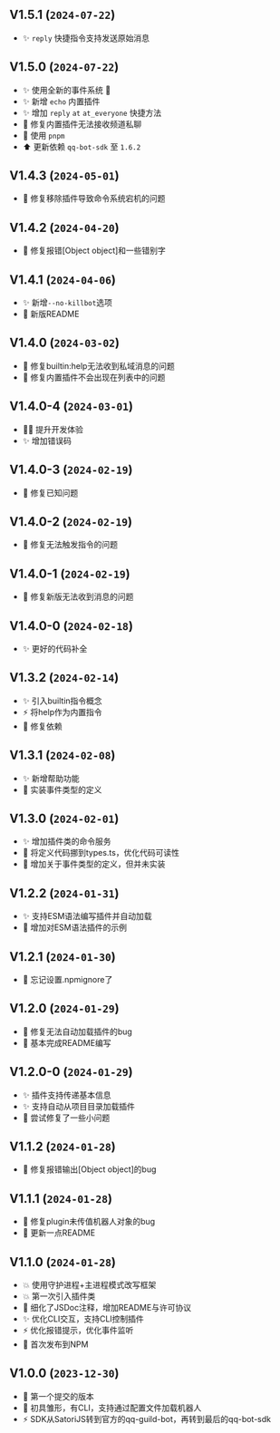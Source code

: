 ## V1.5.1 (`2024-07-22`)
- ✨ `reply` 快捷指令支持发送原始消息

## V1.5.0 (`2024-07-22`)
- ✨ 使用全新的事件系统 🎉
- ✨ 新增 `echo` 内置插件
- ✨ 增加 `reply` `at` `at_everyone` 快捷方法
- 🐛 修复内置插件无法接收频道私聊
- 🔧 使用 `pnpm`
- ⬆️ 更新依赖 `qq-bot-sdk` 至 `1.6.2`

## V1.4.3 (`2024-05-01`)
- 🐛 修复移除插件导致命令系统宕机的问题

## V1.4.2 (`2024-04-20`)
- 🐛 修复报错[Object object]和一些错别字

## V1.4.1 (`2024-04-06`)
- ✨ 新增`--no-killbot`选项
- 📝 新版README

## V1.4.0 (`2024-03-02`)
- 🐛 修复builtin:help无法收到私域消息的问题
- 🐛 修复内置插件不会出现在列表中的问题

## V1.4.0-4 (`2024-03-01`)
- 🧑‍💻 提升开发体验
- ✨ 增加错误码

## V1.4.0-3 (`2024-02-19`)
- 🐛 修复已知问题

## V1.4.0-2 (`2024-02-19`)
- 🐛 修复无法触发指令的问题

## V1.4.0-1 (`2024-02-19`)
- 🐛 修复新版无法收到消息的问题

## V1.4.0-0 (`2024-02-18`)
- ✨ 更好的代码补全

## V1.3.2 (`2024-02-14`)
- ✨ 引入builtin指令概念
- ⚡️ 将help作为内置指令
- 🔧 修复依赖

## V1.3.1 (`2024-02-08`)
- ✨ 新增帮助功能
- 📝 实装事件类型的定义

## V1.3.0 (`2024-02-01`)
- ✨ 增加插件类的命令服务
- 💄 将定义代码挪到types.ts，优化代码可读性
- 📝 增加关于事件类型的定义，但并未实装

## V1.2.2 (`2024-01-31`)
- ✨ 支持ESM语法编写插件并自动加载
- 📝 增加对ESM语法插件的示例

## V1.2.1 (`2024-01-30`)
- 🙈 忘记设置.npmignore了

## V1.2.0 (`2024-01-29`)
- 🐛 修复无法自动加载插件的bug
- 📝 基本完成README编写

## V1.2.0-0 (`2024-01-29`)
- ✨ 插件支持传递基本信息
- ✨ 支持自动从项目目录加载插件
- 🐛 尝试修复了一些小问题

## V1.1.2 (`2024-01-28`)
- 🐛 修复报错输出[Object object]的bug

## V1.1.1 (`2024-01-28`)
- 🐛 修复plugin未传值机器人对象的bug
- 📝 更新一点README

## V1.1.0 (`2024-01-28`)
- 💥 使用守护进程+主进程模式改写框架
- 💥 第一次引入插件类
- 📝 细化了JSDoc注释，增加README与许可协议
- ✨ 优化CLI交互，支持CLI控制插件
- ⚡️ 优化报错提示，优化事件监听
- 🎉 首次发布到NPM

## V1.0.0 (`2023-12-30`)
- 🎉 第一个提交的版本
- 🎉 初具雏形，有CLI，支持通过配置文件加载机器人
- ⚡️ SDK从SatoriJS转到官方的qq-guild-bot，再转到最后的qq-bot-sdk